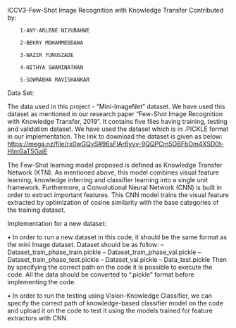 
        
ICCV3-Few-Shot Image Recognition with Knowledge Transfer
         Contributed by:
         
        1-ANY-ARLENE NIYUBAHWE 
        
        2-BEKRY MOHAMMEDDAWA 
        
        3-NAZIR YUNUSZADE 
        
        4-NITHYA SWAMINATHAN 
        
        5-SOWRABHA RAVISHANKAR 
    
    
Data Set:

The data used in this project - “Mini-ImageNet” dataset. We have used this
dataset as mentioned in our research paper “Few-Shot Image Recognition with
Knowledge Transfer, 2019”. It contains five files having training, testing and
validation dataset. We have used the dataset which is in .PICKLE format in our
implementation. The link to download the dataset is given as below:
https://mega.nz/file/rx0wGQyS#96sFlAr6yyv-9QQPCm5OBFbOm4XSD0t-HlmGaT5GaiE


The Few-Shot learning model proposed is defined
as Knowledge Transfer Network (KTN). As mentioned above, this model combines 
visual feature learning, knowledge inferring and classifier learning into a
single unit framework. Furthermore, a Convolutional Neural Network (CNN) is
built in order to extract important features. This CNN model trains the visual
feature extracted by optimization of cosine similarity with the base categories of
the training dataset.

Implementation for a new dataset:

• In order to run a new dataset in this code, it should be the same format as
the mini Image dataset. Dataset should be as follow:
– Dataset_train_phase_train.pickle
– Dataset_train_phase_val.pickle
– Dataset_train_phase_test.pickle
– Dataset_val.pickle
– Data_test.pickle
Then by specifying the correct path on the code it is possible to execute
the code. All the data should be converted to “.pickle” format before
implementing the code.


• In order to run the testing using Vision-Knowledge Classifier, we can
specify the correct path of knowledge-based classifier model on the code
and upload it on the code to test it using the models trained for feature
extractors with CNN.

